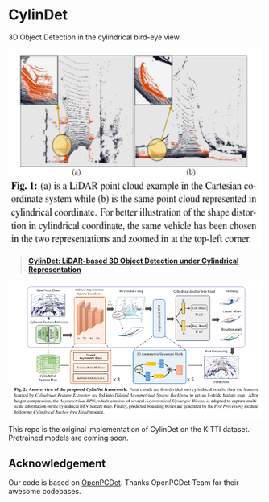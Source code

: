 # CylinDet

3D Object Detection in the cylindrical bird-eye view.

<!-- <p align="center"> <img src='docs/teaser.png' align="center" height="230px"> </p> -->

<p align="center"> <img src='cylindrical_view.png' align="center" height="400px"> </p>

> [**CylinDet: LiDAR-based 3D Object Detection under Cylindrical Representation**]()      
<p align="center"> <img src='framework.png' align="center"> </p>           
This repo is the original implementation of CylinDet on the KITTI dataset. Pretrained models are coming soon. 

## Acknowledgement
Our code is based on [OpenPCDet](https://github.com/open-mmlab/OpenPCDet). 
Thanks OpenPCDet Team for their awesome codebases.
